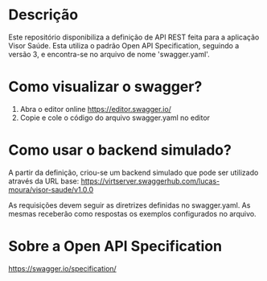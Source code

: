 # Descrição

Este repositório disponibiliza a definição de API REST feita para a aplicação Visor Saúde. Esta utiliza o padrão Open API Specification, seguindo a versão 3, e encontra-se no arquivo de nome 'swagger.yaml'.

# Como visualizar o swagger?

1. Abra o editor online https://editor.swagger.io/
2. Copie e cole o código do arquivo swagger.yaml no editor

# Como usar o backend simulado?

A partir da definição, criou-se um backend simulado que pode ser utilizado através da URL base:
https://virtserver.swaggerhub.com/lucas-moura/visor-saude/v1.0.0

As requisições devem seguir as diretrizes definidas no swagger.yaml. As mesmas receberão como respostas os exemplos configurados no arquivo.

# Sobre a Open API Specification

https://swagger.io/specification/
